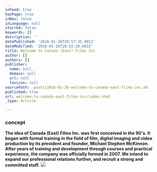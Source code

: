 ```yaml
---
inFeed: true
hasPage: true
inNav: false
inLanguage: null
starred: false
keywords: []
description: ''
datePublished: '2016-01-26T20:57:35.001Z'
dateModified: '2016-01-26T20:52:10.665Z'
title: Welcome to Canada (East) Films Inc
author: []
authors: []
publisher:
  name: null
  domain: null
  url: null
  favicon: null
sourcePath: _posts/2016-01-26-welcome-to-canada-east-films-inc.md
published: true
url: welcome-to-canada-east-films-inc/index.html
_type: Article

---
```

### concept

**The idea of Canada (East) Films Inc. was first conceived in the 90's. It began with formal training in the field of film, digital imaging and video production by its president and founder, Michael Stephen McKinnon. After years of training and development through courses and practical experience, the company was officially formed in 2007\.   We intend to expand our professional relations further, and recruit a strong and committed staff.**
![](https://the-grid-user-content.s3-us-west-2.amazonaws.com/5a893608-bd6a-4ea2-a069-b872a5c60145.jpg)